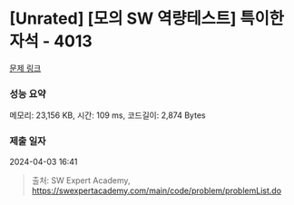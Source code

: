 # [Unrated] [모의 SW 역량테스트] 특이한 자석 - 4013 

[문제 링크](https://swexpertacademy.com/main/code/problem/problemDetail.do?contestProbId=AWIeV9sKkcoDFAVH) 

### 성능 요약

메모리: 23,156 KB, 시간: 109 ms, 코드길이: 2,874 Bytes

### 제출 일자

2024-04-03 16:41



> 출처: SW Expert Academy, https://swexpertacademy.com/main/code/problem/problemList.do